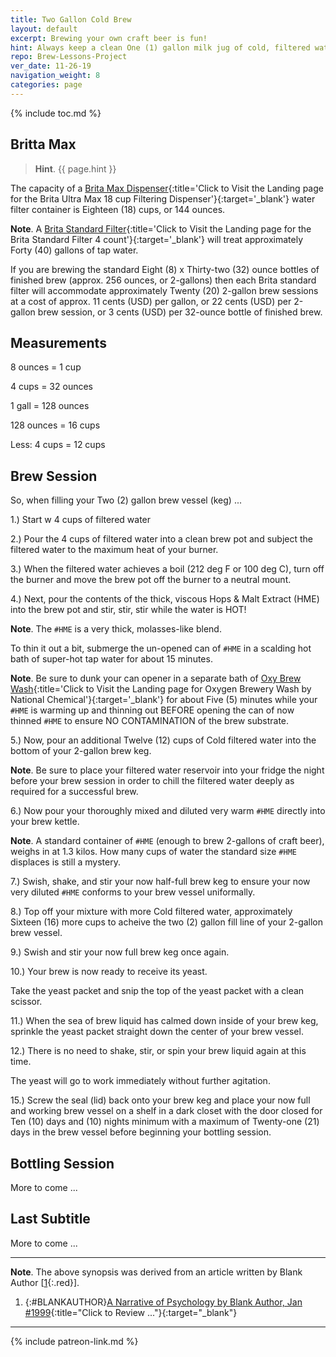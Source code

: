 ```yaml
---
title: Two Gallon Cold Brew
layout: default
excerpt: Brewing your own craft beer is fun!
hint: Always keep a clean One (1) gallon milk jug of cold, filtered water in your refrigerator ready for your next brew session.
repo: Brew-Lessons-Project
ver_date: 11-26-19
navigation_weight: 8
categories: page
---
```

{% include toc.md %}

## Britta Max

> **Hint**. {{ page.hint }}

The capacity of a [Brita Max Dispenser](https://amzn.to/2sTzBvR){:title='Click to Visit the Landing page for the Brita Ultra Max 18 cup Filtering Dispenser'}{:target='_blank'} water filter container is Eighteen (18) cups, or 144 ounces.

**Note**. A [Brita Standard Filter](https://amzn.to/38mVZy4){:title='Click to Visit the Landing page for the Brita Standard Filter 4 count'}{:target='_blank'} will treat approximately Forty (40) gallons of tap water.

If you are brewing the standard Eight (8) x Thirty-two (32) ounce bottles of finished brew (approx. 256 ounces, or 2-gallons) then each Brita standard filter will accommodate approximately Twenty (20) 2-gallon brew sessions at a cost of approx. 11 cents (USD) per gallon, or 22 cents (USD) per 2-gallon brew session, or 3 cents (USD) per 32-ounce bottle of finished brew.

## Measurements

8 ounces = 1 cup

4 cups = 32 ounces

1 gall = 128 ounces

128 ounces = 16 cups

Less: 4 cups = 12 cups

## Brew Session

So, when filling your Two (2) gallon brew vessel (keg) ...

1.) Start w 4 cups of filtered water

2.) Pour the 4 cups of filtered water into a clean brew pot and subject the filtered water to the maximum heat of your burner.

3.) When the filtered water achieves a boil (212 deg F or 100 deg C), turn off the burner and move the brew pot off the burner to a neutral mount.

4.) Next, pour the contents of the thick, viscous Hops & Malt Extract (HME) into the brew pot and stir, stir, stir while the water is HOT!

**Note**. The `#HME` is a very thick, molasses-like blend.

To thin it out a bit, submerge the un-opened can of `#HME` in a scalding hot bath of super-hot tap water for about 15 minutes.

**Note**. Be sure to dunk your can opener in a separate bath of [Oxy Brew Wash](https://amzn.to/2RHcS0i){:title='Click to Visit the Landing page for Oxygen Brewery Wash by National Chemical'}{:target='_blank'} for about Five (5) minutes while your `#HME` is warming up and thinning out BEFORE opening the can of now thinned `#HME` to ensure NO CONTAMINATION of the brew substrate.

5.) Now, pour an additional Twelve (12) cups of Cold filtered water into the bottom of your 2-gallon brew keg.

**Note**. Be sure to place your filtered water reservoir into your fridge the night before your brew session in order to chill the filtered water deeply as required for a successful brew.

6.) Now pour your thoroughly mixed and diluted very warm `#HME` directly into your brew kettle.

**Note**. A standard container of `#HME` (enough to brew 2-gallons of craft beer), weighs in at 1.3 kilos. How many cups of water the standard size `#HME` displaces is still a mystery.

7.) Swish, shake, and stir your now half-full brew keg to ensure your now very diluted `#HME` conforms to your brew vessel uniformally.

8.) Top off your mixture with more Cold filtered water, approximately Sixteen (16) more cups to acheive the two (2) gallon fill line of your 2-gallon brew vessel.

9.) Swish and stir your now full brew keg once again.

10.) Your brew is now ready to receive its yeast.

Take the yeast packet and snip the top of the yeast packet with a clean scissor.

11.) When the sea of brew liquid has calmed down inside of your brew keg, sprinkle the yeast packet straight down the center of your brew vessel.

12.) There is no need to shake, stir, or spin your brew liquid again at this time.

The yeast will go to work immediately without further agitation.

15.) Screw the seal (lid) back onto your brew keg and place your now full and working brew vessel on a shelf in a dark closet with the door closed for Ten (10) days and (10) nights minimum with a maximum of Twenty-one (21) days in the brew vessel before beginning your bottling session.

## Bottling Session

More to come ...

## Last Subtitle

More to come ...

***

**Note**. The above synopsis was derived from an article written by Blank Author [[1](#BLANKAUTHOR){:.red}].

1. {:#BLANKAUTHOR}[A Narrative of Psychology by Blank Author, Jan #1999](http://cowles.yale.edu/sites/default/files/files/pub/d20/d2069.pdf){:title="Click to Review ..."}{:target="_blank"}

***

{% include patreon-link.md %}
